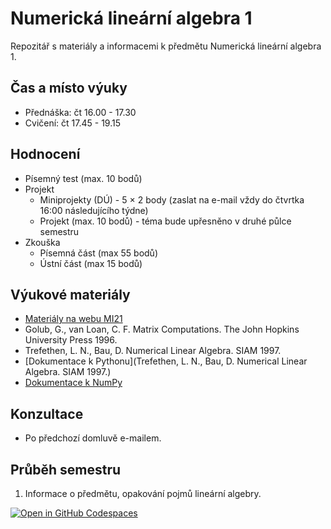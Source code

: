# Numerická lineární algebra 1
Repozitář s materiály a informacemi k předmětu Numerická lineární algebra 1.

## Čas a místo výuky
- Přednáška: čt 16.00 - 17.30
- Cvičení: čt 17.45 - 19.15

## Hodnocení
- Písemný test (max. 10 bodů)
- Projekt
    - Miniprojekty (DÚ) - 5 × 2 body (zaslat na e-mail vždy do čtvrtka 16:00 následujícího týdne)
    - Projekt (max. 10 bodů) - téma bude upřesněno v druhé půlce semestru
- Zkouška
    - Písemná část (max 55 bodů)
    - Ústní část (max 15 bodů)

## Výukové materiály
- [Materiály na webu MI21](http://mi21.vsb.cz/modul/linearni-algebra-s-matlabem)
- Golub, G., van Loan, C. F. Matrix Computations. The John Hopkins University Press 1996.
- Trefethen, L. N., Bau, D. Numerical Linear Algebra. SIAM 1997.
- [Dokumentace k Pythonu](Trefethen, L. N., Bau, D. Numerical Linear Algebra. SIAM 1997.)
- [Dokumentace k NumPy](https://numpy.org/doc/stable/reference/index.html)

## Konzultace
- Po předchozí domluvě e-mailem.

## Průběh semestru
1) Informace o předmětu, opakování pojmů lineární algebry.

[![Open in GitHub Codespaces](https://github.com/codespaces/badge.svg)](https://github.com/codespaces/new?hide_repo_select=true&ref=main&repo=605260117&machine=basicLinux32gb&devcontainer_path=.devcontainer%2Fdevcontainer.json&location=WestEurope)
